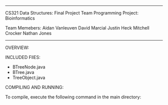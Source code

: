********************************************************************
CS321 Data Structures: Final Project
Team Programming Project: Bioinformatics

Team Memebers:
Aidan Vanleuven
David Marcial
Justin Heck
Mitchell Crocker
Nathan Jones


*****************************************************

OVERVIEW:


INCLUDED FIlES:

* BTreeNode.java
* BTree.java
* TreeObject.java


COMPILING AND RUNNING:

To compile, execute the following command in the main directory:



